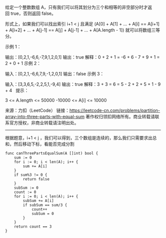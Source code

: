 给定一个整数数组 A，只有我们可以将其划分为三个和相等的非空部分时才返回 true，否则返回 false。

形式上，如果我们可以找出索引 i+1 < j 且满足 (A[0] + A[1] + ... + A[i] == A[i+1] + A[i+2] + ... + A[j-1] == A[j] + A[j-1] + ... + A[A.length - 1]) 就可以将数组三等分。

示例 1：

输出：[0,2,1,-6,6,-7,9,1,2,0,1]
输出：true
解释：0 + 2 + 1 = -6 + 6 - 7 + 9 + 1 = 2 + 0 + 1
示例 2：

输入：[0,2,1,-6,6,7,9,-1,2,0,1]
输出：false
示例 3：

输入：[3,3,6,5,-2,2,5,1,-9,4]
输出：true
解释：3 + 3 = 6 = 5 - 2 + 2 + 5 + 1 - 9 + 4
 
提示：

3 <= A.length <= 50000
-10000 <= A[i] <= 10000

来源：力扣（LeetCode）
链接：https://leetcode-cn.com/problems/partition-array-into-three-parts-with-equal-sum
著作权归领扣网络所有。商业转载请联系官方授权，非商业转载请注明出处。

---

根据题意，i+1 < j ，我们可以得到，三个数组是连续的，那么我们只需要求出总和，然后移动下标，看能否完成分割

```cgo
func canThreePartsEqualSum(A []int) bool {
	sum := 0
	for i := 0; i < len(A); i++ {
		sum += A[i]
	}
	if sum%3 != 0 {
		return false
	}
	subSum := 0
	count := 0
	for i := 0; i < len(A); i++ {
		subSum += A[i]
		if subSum == sum/3 {
			count++
			subSum = 0
		}
	}
	return count == 3
}
```